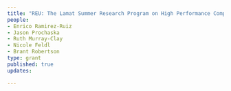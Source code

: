 ```yaml
---
title: "REU: The Lamat Summer Research Program on High Performance Computing in Astrophysics"
people:
- Enrico Ramirez-Ruiz
- Jason Prochaska
- Ruth Murray-Clay
- Nicole Feldl
- Brant Robertson
type: grant 
published: true
updates:

---
```



